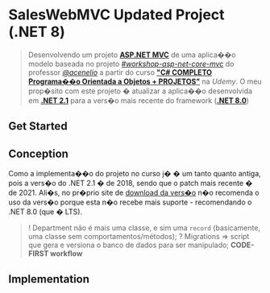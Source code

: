 # SalesWebMVC Updated Project (.NET 8)
>Desenvolvendo um projeto [**ASP.NET MVC**](https://dotnet.microsoft.com/en-us/apps/aspnet/mvc) de uma aplica��o modelo baseada no projeto [*#workshop-asp-net-core-mvc*](https://github.com/acenelio/workshop-asp-net-core-mvc) do professor [*@acenelio*](https://github.com/acenelio) a partir do curso [**"C# COMPLETO Programa��o Orientada a Objetos + PROJETOS"**](https://www.udemy.com/course/programacao-orientada-a-objetos-csharp/) na *Udemy*.
O meu prop�sito com este projeto � atualizar a aplica��o desenvolvida em [**.NET 2.1**](https://learn.microsoft.com/en-us/dotnet/core/whats-new/dotnet-core-2-1) para a vers�o mais recente do framework ([**.NET 8.0**](https://learn.microsoft.com/en-us/dotnet/core/whats-new/dotnet-8/overview))

## Get Started

## Conception
Como a implementa��o do projeto no curso j� � um tanto quanto antiga, pois a vers�o do .NET 2.1 � de 2018, sendo que o patch mais recente � de 2021.
Ali�s, no pr�prio site de [download da vers�o](https://dotnet.microsoft.com/en-us/download/dotnet/2.1) n�o recomenda o uso da vers�o porque esta n�o recebe mais suporte - recomendando o .NET 8.0 (que � LTS).

>! Department não é mais uma classe, e sim uma `record` (basicamente, uma classe sem comportamentos/métodos);
>? Migrations => script que gera e versiona o banco de dados para ser manipulado; **CODE-FIRST workflow**
## Implementation
